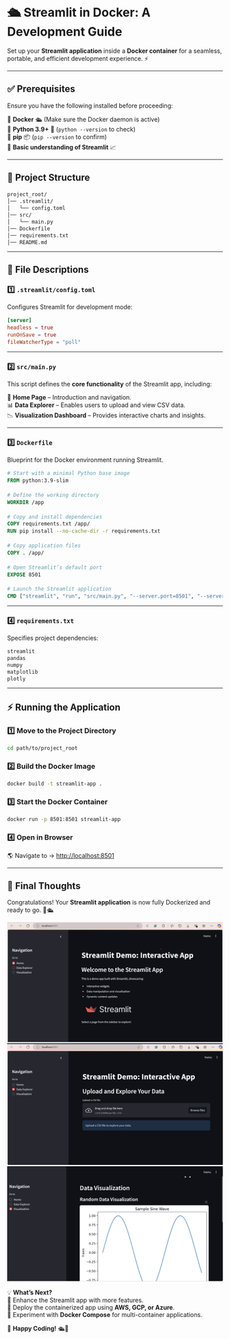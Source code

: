 # 🛳 **Streamlit in Docker: A Development Guide**  

Set up your **Streamlit application** inside a **Docker container** for a seamless, portable, and efficient development experience. ⚡  

---

## ✅ **Prerequisites**  
Ensure you have the following installed before proceeding:  

🔸 **Docker** 🛳 (Make sure the Docker daemon is active)  
🔸 **Python 3.9+** 🐍 (`python --version` to check)  
🔸 **pip** 📦 (`pip --version` to confirm)  
🔸 **Basic understanding of Streamlit** 📈  

---

## 📂 **Project Structure**  

```
project_root/
│── .streamlit/
│   └── config.toml
│── src/
│   └── main.py
│── Dockerfile
│── requirements.txt
│── README.md
```

---

## 📜 **File Descriptions**  

### **1️⃣ `.streamlit/config.toml`**  
Configures Streamlit for development mode:  

```toml
[server]
headless = true
runOnSave = true
fileWatcherType = "poll"
```

---

### **2️⃣ `src/main.py`**  
This script defines the **core functionality** of the Streamlit app, including:  

🏡 **Home Page** – Introduction and navigation.  
📊 **Data Explorer** – Enables users to upload and view CSV data.  
📉 **Visualization Dashboard** – Provides interactive charts and insights.  

---

### **3️⃣ `Dockerfile`**  
Blueprint for the Docker environment running Streamlit.  

```dockerfile
# Start with a minimal Python base image
FROM python:3.9-slim  

# Define the working directory
WORKDIR /app  

# Copy and install dependencies
COPY requirements.txt /app/  
RUN pip install --no-cache-dir -r requirements.txt  

# Copy application files
COPY . /app/  

# Open Streamlit’s default port
EXPOSE 8501  

# Launch the Streamlit application
CMD ["streamlit", "run", "src/main.py", "--server.port=8501", "--server.address=0.0.0.0"]
```

---

### **4️⃣ `requirements.txt`**  
Specifies project dependencies:  

```text
streamlit
pandas
numpy
matplotlib
plotly
```

---

## ⚡ **Running the Application**  

### **1️⃣ Move to the Project Directory**  
```bash
cd path/to/project_root
```

### **2️⃣ Build the Docker Image**  
```bash
docker build -t streamlit-app .
```

### **3️⃣ Start the Docker Container**  
```bash
docker run -p 8501:8501 streamlit-app
```

### **4️⃣ Open in Browser**  
🌎 Navigate to → [http://localhost:8501](http://localhost:8501)  

---

## 🎯 **Final Thoughts**  
Congratulations! Your **Streamlit application** is now fully Dockerized and ready to go. 🚀🛳  

![Streamlit App Screenshot](https://github.com/Tanmay-hue/Docker-Experiments/blob/main/2.%20Dockerized%20Streamlit%20Development%20Environment/image.png)
![Streamlit App Screenshot](https://github.com/Tanmay-hue/Docker-Experiments/blob/main/2.%20Dockerized%20Streamlit%20Development%20Environment/image2.png)
![Streamlit App Screenshot](https://github.com/Tanmay-hue/Docker-Experiments/blob/main/2.%20Dockerized%20Streamlit%20Development%20Environment/image3.png)

💡 **What’s Next?**  
🔸 Enhance the Streamlit app with more features.  
🔸 Deploy the containerized app using **AWS, GCP, or Azure**.  
🔸 Experiment with **Docker Compose** for multi-container applications.  

🚀 **Happy Coding!** 🛳💙
